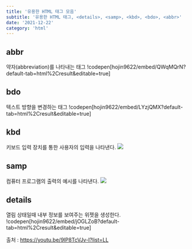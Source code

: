 ```yaml
---
title: '유용한 HTML 태그 모음'
subtitle: '유용한 HTML 태그, <details>, <samp>, <kbd>, <bdo>, <abbr>'
date: '2021-12-22'
category: 'html'
---
```


## abbr

약자(abbreviation)를 나타내는 태그
!codepen[hojin9622/embed/QWqMQrN?default-tab=html%2Cresult&editable=true]

## bdo

텍스트 방향을 변경하는 태그
!codepen[hojin9622/embed/LYzjQMX?default-tab=html%2Cresult&editable=true]

## kbd

키보드 입력 장치를 통한 사용자의 입력을 나타낸다.
![](https://images.velog.io/images/hojin9622/post/71c180a6-daf1-4444-aade-9dff8b27455c/Screen%20Shot%202021-12-22%20at%2012.38.09%20AM.png)

## samp

컴퓨터 프로그램의 출력의 예시를 나타낸다.
![](https://images.velog.io/images/hojin9622/post/981a7074-d78e-4326-b947-06172aca5629/Screen%20Shot%202021-12-22%20at%2012.39.32%20AM.png)

## details

열림 상태일때 내부 정보를 보여주는 위젯을 생성한다.
!codepen[hojin9622/embed/jOGLZoB?default-tab=html%2Cresult&editable=true]

출처 : https://youtu.be/9lP8TcVJv-I?list=LL

